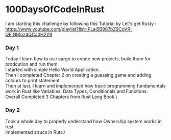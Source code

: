 # 100DaysOfCodeInRust

I am starting this challenge by following this Tutorial by Let's get Rusty : https://www.youtube.com/playlist?list=PLai5B987bZ9CoVR-QEIN9foz4QCJ0H2Y8

### Day 1 
Today I learn how to use cargo to create new projects, build them for prodcution and run them.\
I started with simple Hello World Application.\
Then I completed Chapter 2 on creating a guessing game and adding colours to print statement.\
Then at last, I learn and implemented how basic programming fundamentals work in Rust like Variables, Data Types, Conditionals and Functions.\
Overall Completed 3 Chapters from Rust Lang Book.\

### Day 2
Took a whole day to properly understand how Ownership system works in rust.\
Implemented strucs in Ruts.\